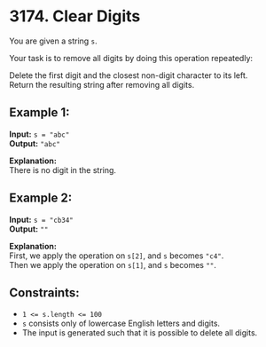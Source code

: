 # 3174. Clear Digits

You are given a string `s`.

Your task is to remove all digits by doing this operation repeatedly:

Delete the first digit and the closest non-digit character to its left.  
Return the resulting string after removing all digits.

## Example 1:

**Input:** `s = "abc"`  
**Output:** `"abc"`  

**Explanation:**  
There is no digit in the string.

## Example 2:

**Input:** `s = "cb34"`  
**Output:** `""`  

**Explanation:**  
First, we apply the operation on `s[2]`, and `s` becomes `"c4"`.  
Then we apply the operation on `s[1]`, and `s` becomes `""`.

## Constraints:

- `1 <= s.length <= 100`
- `s` consists only of lowercase English letters and digits.
- The input is generated such that it is possible to delete all digits.
